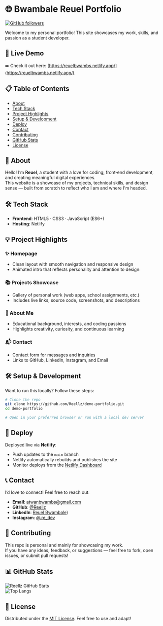 # 🌐 **Bwambale Reuel Portfolio**

[![GitHub followers](https://img.shields.io/github/followers/Reellz?label=Follow&style=social)](https://github.com/Reellz)


Welcome to my personal portfolio! This site showcases my work, skills, and passion as a student developer.


## 🚀 **Live Demo**

➡️ Check it out here: [https://reuelbwambs.netlify.app/](https://reuelbwambs.netlify.app/)


## 📋 **Table of Contents**

- [About](#-about)
- [Tech Stack](#-tech-stack)
- [Project Highlights](#-project-highlights)
- [Setup & Development](#-setup--development)
- [Deploy](#-deploy)
- [Contact](#-contact)
- [Contributing](#-contributing)
- [GitHub Stats](#-github-stats)
- [License](#-license)


## 🧑 **About**

Hello! I’m **Reuel**, a student with a love for coding, front‑end development, and creating meaningful digital experiences.  
This website is a showcase of my projects, technical skills, and design sense — built from scratch to reflect who I am and where I'm headed.


## 🛠️ **Tech Stack**

- **Frontend**: HTML5 · CSS3 · JavaScript (ES6+)
- **Hosting**: Netlify


## 💡 **Project Highlights**

### ✨ Homepage

- Clean layout with smooth navigation and responsive design  
- Animated intro that reflects personality and attention to design

### 📚 Projects Showcase

- Gallery of personal work (web apps, school assignments, etc.)  
- Includes live links, source code, screenshots, and descriptions

### 📄 About Me

- Educational background, interests, and coding passions  
- Highlights creativity, curiosity, and continuous learning

### 📬 Contact

- Contact form for messages and inquiries  
- Links to GitHub, LinkedIn, Instagram, and Email

## 🛠️ **Setup & Development**

Want to run this locally? Follow these steps:

```bash
# Clone the repo
git clone https://github.com/Reellz/demo-portfolio.git
cd demo-portfolio

# Open in your preferred browser or run with a local dev server
```

## 🚀 **Deploy**
Deployed live via **Netlify**:

- Push updates to the `main` branch  
- Netlify automatically rebuilds and publishes the site  
- Monitor deploys from the [Netlify Dashboard](https://app.netlify.com/)

## 📞 Contact

I’d love to connect! Feel free to reach out:

- **Email**: [atwanbwambs@gmail.com](mailto:atwanbwambs@gmail.com)  
- **GitHub**: [@Reellz](https://github.com/Reellz)  
- **LinkedIn**: [Reuel Bwambale](https://www.linkedin.com/in/reuel-bwambale-b1488b344/))  
- **Instagram**: [@.re_dev](https://instagram.com/.re_dev)


## 🎯 Contributing

This repo is personal and mainly for showcasing my work.  
If you have any ideas, feedback, or suggestions — feel free to fork, open issues, or submit pull requests!


## 📊 GitHub Stats

![Reellz GitHub Stats](https://github-readme-stats.vercel.app/api?username=Reellz&show_icons=true&theme=radical)  
![Top Langs](https://github-readme-stats.vercel.app/api/top-langs/?username=Reellz&layout=compact&theme=radical)


## 📄 License

Distributed under the [MIT License](LICENSE). Feel free to use and adapt!

